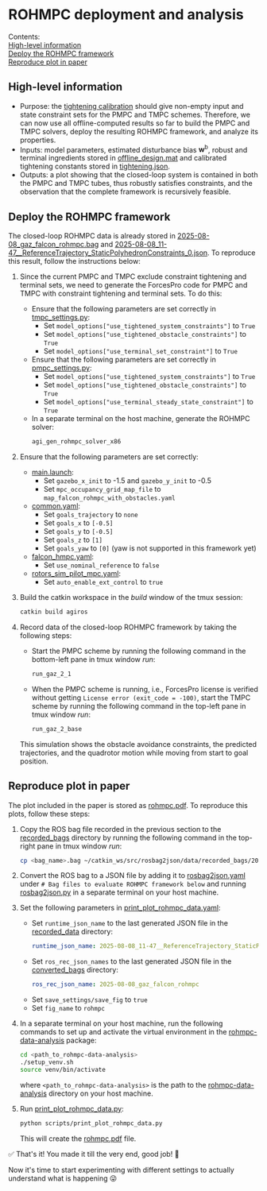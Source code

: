 # ROHMPC deployment and analysis
Contents:\
[High-level information](#high-level-information)\
[Deploy the ROHMPC framework](#deploy-the-rohmpc-framework)\
[Reproduce plot in paper](#reproduce-plot-in-paper)



## High-level information
- Purpose: the [tightening calibration](./tightening_calib.md) should give non-empty input and state constraint sets for the PMPC and TMPC schemes. Therefore, we can now use all offline-computed results so far to build the PMPC and TMPC solvers, deploy the resulting ROHMPC framework, and analyze its properties.
- Inputs: model parameters, estimated disturbance bias $\bm{w}^\mathrm{b}$, robust and terminal ingredients stored in [offline_design.mat](./catkin_ws/src/mpc/mpc_solver/scripts/include/offline_computations/mpc-sdp/offline_design.mat) and calibrated tightening constants stored in [tightening.json](./catkin_ws/src/mpc_model_id_mismatch/data/tightening_results/tightening.json).
- Outputs: a plot showing that the closed-loop system is contained in both the PMPC and TMPC tubes, thus robustly satisfies constraints, and the observation that the complete framework is recursively feasible.



## Deploy the ROHMPC framework
The closed-loop ROHMPC data is already stored in [2025-08-08_gaz_falcon_rohmpc.bag](./catkin_ws/src/rosbag2json/data/recorded_bags/2025-08-08_gaz_falcon_rohmpc.bag) and [2025-08-08_11-47__ReferenceTrajectory_StaticPolyhedronConstraints_0.json](./catkin_ws/src/mpc/mpc_tools/recorded_data/2025-08-08_11-47__ReferenceTrajectory_StaticPolyhedronConstraints_0.json). To reproduce this result, follow the instructions below:
1. Since the current PMPC and TMPC exclude constraint tightening and terminal sets, we need to generate the ForcesPro code for PMPC and TMPC with constraint tightening and terminal sets. To do this:
    - Ensure that the following parameters are set correctly in [tmpc_settings.py](./catkin_ws/src/mpc/mpc_solver/scripts/systems/falcon/tmpc_settings.py):
      - Set `model_options["use_tightened_system_constraints"]` to `True`
      - Set `model_options["use_tightened_obstacle_constraints"]` to `True`
      - Set `model_options["use_terminal_set_constraint"]` to `True`
    - Ensure that the following parameters are set correctly in [pmpc_settings.py](./catkin_ws/src/mpc/mpc_solver/scripts/systems/falcon/pmpc_settings.py):
      - Set `model_options["use_tightened_system_constraints"]` to `True`
      - Set `model_options["use_tightened_obstacle_constraints"]` to `True`
      - Set `model_options["use_terminal_steady_state_constraint"]` to `True`
    - In a separate terminal on the host machine, generate the ROHMPC solver:
      ```bash
      agi_gen_rohmpc_solver_x86
      ```

2. Ensure that the following parameters are set correctly:
    - [main.launch](./catkin_ws/src/agiclean/agiros/agiros/launch/simulation/main.launch):
      - Set `gazebo_x_init` to -1.5 and `gazebo_y_init` to -0.5
      - Set `mpc_occupancy_grid_map_file` to `map_falcon_rohmpc_with_obstacles.yaml`
    - [common.yaml](./catkin_ws/src/mpc/mpc_systems/mpc_falcon/config/common.yaml):
      - Set `goals_trajectory` to `none`
      - Set `goals_x` to `[-0.5]`
      - Set `goals_y` to `[-0.5]`
      - Set `goals_z` to `[1]`
      - Set `goals_yaw` to `[0]` (yaw is not supported in this framework yet)
    - [falcon_hmpc.yaml](./catkin_ws/src/mpc/mpc_systems/mpc_falcon/config/falcon_hmpc.yaml):
      - Set `use_nominal_reference` to `false`
    - [rotors_sim_pilot_mpc.yaml](./catkin_ws/src/agiclean/agiros/agiros/parameters/rotors_sim_pilot_mpc.yaml):
      - Set `auto_enable_ext_control` to `true`

3. Build the catkin workspace in the *build* window of the tmux session:
    ```bash
    catkin build agiros
    ```

4. Record data of the closed-loop ROHMPC framework by taking the following steps:
    - Start the PMPC scheme by running the following command in the bottom-left pane in tmux window *run*:
        ```bash
        run_gaz_2_1
        ```
    - When the PMPC scheme is running, i.e., ForcesPro license is verified without getting `License error (exit_code = -100)`, start the TMPC scheme by running the following command in the top-left pane in tmux window *run*:
        ```bash
        run_gaz_2_base
        ```
    This simulation shows the obstacle avoidance constraints, the predicted trajectories, and the quadrotor motion while moving from start to goal position.



## Reproduce plot in paper
The plot included in the paper is stored as [rohmpc.pdf](./catkin_ws/src/rohmpc-data-analysis/data/figures/rohmpc.pdf). To reproduce this plots, follow these steps:
1. Copy the ROS bag file recorded in the previous section to the [recorded_bags](./catkin_ws/src/rosbag2json/data/recorded_bags) directory by running the following command in the top-right pane in tmux window *run*:
    ```bash
    cp <bag_name>.bag ~/catkin_ws/src/rosbag2json/data/recorded_bags/2025-08-08_gaz_falcon_rohmpc.bag
    ```

2. Convert the ROS bag to a JSON file by adding it to [rosbag2json.yaml](./catkin_ws/src/rosbag2json/config/scripts/rosbag2json.yaml) under `# Bag files to evaluate ROHMPC framework below` and running [rosbag2json.py](./catkin_ws/src/rosbag2json/scripts/rosbag2json.py) in a separate terminal on your host machine.

3. Set the following parameters in [print_plot_rohmpc_data.yaml](./catkin_ws/src/rohmpc-data-analysis/config/scripts/print_plot_rohmpc_data.yaml):
   - Set `runtime_json_name` to the last generated JSON file in the [recorded_data](./catkin_ws/src/mpc/mpc_tools/recorded_data) directory:
        ```yaml
        runtime_json_name: 2025-08-08_11-47__ReferenceTrajectory_StaticPolyhedronConstraints_0
        ```
    - Set `ros_rec_json_names` to the last generated JSON file in the [converted_bags](./catkin_ws/src/rosbag2json/data/converted_bags) directory:
        ```yaml
        ros_rec_json_name: 2025-08-08_gaz_falcon_rohmpc
        ```
    - Set `save_settings/save_fig` to `true`
    - Set `fig_name` to `rohmpc`

4. In a separate terminal on your host machine, run the following commands to set up and activate the virtual environment in the [rohmpc-data-analysis](./catkin_ws/src/rohmpc-data-analysis) package:
    ```bash
    cd <path_to_rohmpc-data-analysis>
    ./setup_venv.sh
    source venv/bin/activate
    ```
    where `<path_to_rohmpc-data-analysis>` is the path to the [rohmpc-data-analysis](./catkin_ws/src/rohmpc-data-analysis) directory on your host machine.

5. Run [print_plot_rohmpc_data.py](./catkin_ws/src/rohmpc-data-analysis/scripts/print_plot_rohmpc_data.py):
    ```bash
    python scripts/print_plot_rohmpc_data.py
    ```
    This will create the [rohmpc.pdf](./catkin_ws/src/rohmpc-data-analysis/data/figures/rohmpc.pdf) file.

:white_check_mark: That's it! You made it till the very end, good job! :clap:

Now it's time to start experimenting with different settings to actually understand what is happening :stuck_out_tongue_winking_eye:
